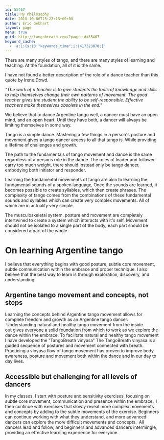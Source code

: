 ```yaml
---
id: 55467
title: My Philosophy
date: 2018-10-06T15:22:18+00:00
author: Eric Gebhart
layout: page
menu: true
guid: http://tangobreath.com/?page_id=55467
keyword_cache:
  - 'a:1:{s:13:"keywords_time";i:1417323878;}'
---
```


There are many styles of tango, and there are many styles of learning and teaching. At the foundation, all of it is the same.

I have not found a better description of the role of a dance teacher than this quote by Irene Dowd.

_"The work of a teacher is to give students the tools of knowledge and
skills to help themselves change their own patterns of movement. The good
teacher gives the student the ability to be self-responsible. Effective
teachers make themselves obsolete in the end."_
  

We believe that to dance Argentine tango well, a dancer must have an open
mind, and an open heart. Until they have both, a dancer will always be
limiting themselves in some way.

Tango is a simple dance. Mastering a few things in a person's posture
and movement gives a tango dancer access to all that tango is. While
providing a lifetime of challenges and growth.

The path to the fundamentals of tango movement and dance is the same
regardless of a persons role in the dance. The roles of leader and
follower carry too much weight, there should instead only be tango dancer,
embodying both initiator and responder.

Learning the fundamental movements of tango are akin to learning the
fundamental sounds of a spoken language, Once the sounds are learned,
it becomes possible to create syllables, which then create phrases. The
complexity of tango comes from the combinations of these fundamental
sounds and syllables which can create very complex movements.  All of
which are in actuality very simple.

The musculoskeletal system, posture and movement are completely
intertwined to create a system which interacts with it's self. Movement
should not be isolated to a single part of the body, each part should
be considered a part of the whole.

# On learning Argentine tango

I believe that everything begins with good posture, subtle core movement,
subtle communication within the embrace and proper technique. I also
believe that the best way to learn is through exploration, discovery,
and understanding.

##  Argentine tango movement and concepts, not steps

Learning the concepts behind Argentine tango movement
allows for complete freedom and growth as an Argentine tango
dancer.  Understanding natural and healthy tango movement from the
inside out gives everyone a solid foundation from which to work as we
explore the dance within the embrace. To facilitate natural and healthy
tango movement I have developed the "TangoBreath vinyasa"
The TangoBreath vinyasa is a guided sequence of
postures and movement connected with breath. Practicing a 
vinyasa flow of tango movement has proven to improve
body awareness, posture and movement both within the
dance and in our day to day lives. 


## Accessible but challenging for all levels of dancers

In my classes, I start with posture and sensitivity exercises,
focusing on subtle core movement, communication and presence within
the embrace.  I then continue with exercises that slowly reveal more
complex movements and concepts by adding to the subtle movements of
the exercise. Beginners can continue working with what they understand,
and more advanced dancers can explore the more difficult movements and concepts.  All
dancers lead and follow, and beginners and advanced dancers intermingle,
providing an effective learning experience for everyone.


